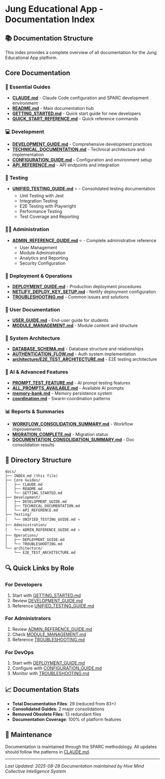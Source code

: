 # Jung Educational App - Documentation Index

## 📚 Documentation Structure

This index provides a complete overview of all documentation for the Jung Educational App platform.

## Core Documentation

### 🎯 Essential Guides
- **[CLAUDE.md](./CLAUDE.md)** - Claude Code configuration and SPARC development environment
- **[README.md](./README.md)** - Main documentation hub
- **[GETTING_STARTED.md](./GETTING_STARTED.md)** - Quick start guide for new developers
- **[QUICK_START_REFERENCE.md](./QUICK_START_REFERENCE.md)** - Quick reference commands

### 💻 Development
- **[DEVELOPMENT_GUIDE.md](./DEVELOPMENT_GUIDE.md)** - Comprehensive development practices
- **[TECHNICAL_DOCUMENTATION.md](./TECHNICAL_DOCUMENTATION.md)** - Technical architecture and implementation
- **[CONFIGURATION_GUIDE.md](./CONFIGURATION_GUIDE.md)** - Configuration and environment setup
- **[API_REFERENCE.md](./API_REFERENCE.md)** - API endpoints and integration

### 🧪 Testing
- **[UNIFIED_TESTING_GUIDE.md](./UNIFIED_TESTING_GUIDE.md)** ⭐ - Consolidated testing documentation
  - Unit Testing with Jest
  - Integration Testing
  - E2E Testing with Playwright
  - Performance Testing
  - Test Coverage and Reporting

### 👨‍💼 Administration
- **[ADMIN_REFERENCE_GUIDE.md](./ADMIN_REFERENCE_GUIDE.md)** ⭐ - Complete administrative reference
  - User Management
  - Module Administration
  - Analytics and Reporting
  - Security Configuration

### 🚀 Deployment & Operations
- **[DEPLOYMENT_GUIDE.md](./DEPLOYMENT_GUIDE.md)** - Production deployment procedures
- **[NETLIFY_DEPLOY_KEY_SETUP.md](./NETLIFY_DEPLOY_KEY_SETUP.md)** - Netlify deployment configuration
- **[TROUBLESHOOTING.md](./TROUBLESHOOTING.md)** - Common issues and solutions

### 📖 User Documentation
- **[USER_GUIDE.md](./USER_GUIDE.md)** - End-user guide for students
- **[MODULE_MANAGEMENT.md](./MODULE_MANAGEMENT.md)** - Module content and structure

### 🔧 System Architecture
- **[DATABASE_SCHEMA.md](./DATABASE_SCHEMA.md)** - Database structure and relationships
- **[AUTHENTICATION_FLOW.md](./AUTHENTICATION_FLOW.md)** - Auth system implementation
- **[architecture/E2E_TEST_ARCHITECTURE.md](./architecture/E2E_TEST_ARCHITECTURE.md)** - E2E testing architecture

### 🧠 AI & Advanced Features
- **[PROMPT_TEST_FEATURE.md](./PROMPT_TEST_FEATURE.md)** - AI prompt testing features
- **[ALL_PROMPTS_AVAILABLE.md](./ALL_PROMPTS_AVAILABLE.md)** - Available AI prompts
- **[memory-bank.md](./memory-bank.md)** - Memory persistence system
- **[coordination.md](./coordination.md)** - Swarm coordination patterns

### 📊 Reports & Summaries
- **[WORKFLOW_CONSOLIDATION_SUMMARY.md](./WORKFLOW_CONSOLIDATION_SUMMARY.md)** - Workflow improvements
- **[MIGRATION_COMPLETE.md](./MIGRATION_COMPLETE.md)** - Migration status
- **[DOCUMENTATION_CONSOLIDATION_SUMMARY.md](./DOCUMENTATION_CONSOLIDATION_SUMMARY.md)** - Doc consolidation results

## 📁 Directory Structure

```
docs/
├── INDEX.md (this file)
├── Core Guides/
│   ├── CLAUDE.md
│   ├── README.md
│   └── GETTING_STARTED.md
├── Development/
│   ├── DEVELOPMENT_GUIDE.md
│   ├── TECHNICAL_DOCUMENTATION.md
│   └── API_REFERENCE.md
├── Testing/
│   └── UNIFIED_TESTING_GUIDE.md ⭐
├── Administration/
│   └── ADMIN_REFERENCE_GUIDE.md ⭐
├── Operations/
│   ├── DEPLOYMENT_GUIDE.md
│   └── TROUBLESHOOTING.md
└── architecture/
    └── E2E_TEST_ARCHITECTURE.md
```

## 🔍 Quick Links by Role

### For Developers
1. Start with [GETTING_STARTED.md](./GETTING_STARTED.md)
2. Review [DEVELOPMENT_GUIDE.md](./DEVELOPMENT_GUIDE.md)
3. Reference [UNIFIED_TESTING_GUIDE.md](./UNIFIED_TESTING_GUIDE.md)

### For Administrators
1. Review [ADMIN_REFERENCE_GUIDE.md](./ADMIN_REFERENCE_GUIDE.md)
2. Check [MODULE_MANAGEMENT.md](./MODULE_MANAGEMENT.md)
3. Reference [TROUBLESHOOTING.md](./TROUBLESHOOTING.md)

### For DevOps
1. Start with [DEPLOYMENT_GUIDE.md](./DEPLOYMENT_GUIDE.md)
2. Configure with [CONFIGURATION_GUIDE.md](./CONFIGURATION_GUIDE.md)
3. Monitor with [TROUBLESHOOTING.md](./TROUBLESHOOTING.md)

## 📈 Documentation Stats

- **Total Documentation Files**: 29 (reduced from 83+)
- **Consolidated Guides**: 2 major consolidations
- **Removed Obsolete Files**: 13 redundant files
- **Documentation Coverage**: 100% of platform features

## 🔄 Maintenance

Documentation is maintained through the SPARC methodology. All updates should follow the patterns in [CLAUDE.md](./CLAUDE.md).

---

*Last Updated: 2025-08-28*
*Documentation maintained by Hive Mind Collective Intelligence System*